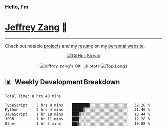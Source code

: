 
### Hello, I'm 
# [Jeffrey Zang](https://www.linkedin.com/in/jeffreyzang/) 🦀

---

Check out notable [projects](https://jeffz.dev/projects) and my [resume](https://jeffz.dev/resume) on my [personal website](https://jeffz.dev/).

<div align = 'center'>

[![GitHub Streak](https://github-readme-streak-stats.herokuapp.com/?user=jeffrey-zang&theme=tokyonight)](https://git.io/streak-stats)
<br></br>
![jeffrey-zang's GitHub stats](https://github-readme-stats.vercel.app/api?username=jeffrey-zang&show_icons=true&theme=tokyonight&hide_rank=true&hide=stars) 
[![Top Langs](https://github-readme-stats.vercel.app/api/top-langs/?username=jeffrey-zang&hide=ShaderLab,HLSL&layout=compact&theme=tokyonight)](https://github.com/anuraghazra/github-readme-stats)

</div>

## 📊 &nbsp;Weekly Development Breakdown
<!--START_SECTION:waka-->

```txt
Total Time: 8 hrs 40 mins

TypeScript    3 hrs 8 mins    ████████░░░░░░░░░░░░░░░░░   32.20 %
Python        2 hrs 4 mins    █████▒░░░░░░░░░░░░░░░░░░░   21.40 %
JavaScript    1 hr 18 mins    ███▒░░░░░░░░░░░░░░░░░░░░░   13.44 %
JSON          1 hr 11 mins    ███░░░░░░░░░░░░░░░░░░░░░░   12.28 %
Other         1 hr 3 mins     ██▓░░░░░░░░░░░░░░░░░░░░░░   10.88 %
```

<!--END_SECTION:waka-->

